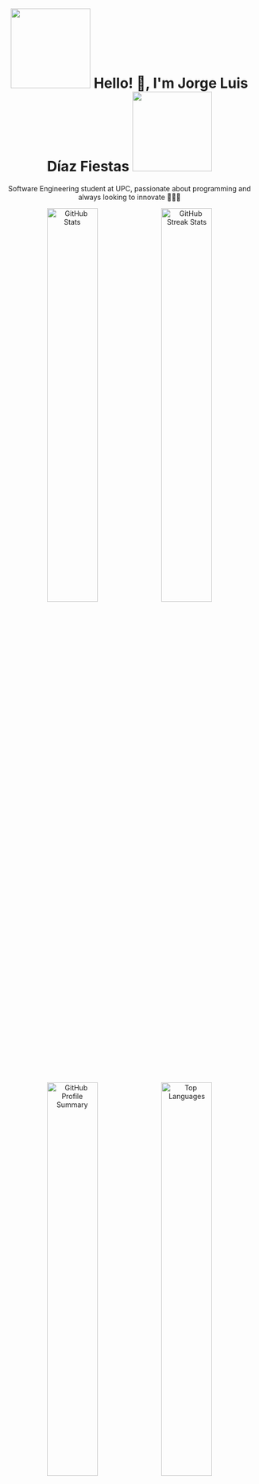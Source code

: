 <h1 align="center" style="animation: bounce 2s infinite;">
  <img src="https://i.giphy.com/media/v1.Y2lkPTc5MGI3NjExMGt1NTA3d2M5dzd4YjB2b2U0eTE5b24zNWM1bzhsOHdwbHk4YzVrNiZlcD12MV9pbnRlcm5hbF9naWZfYnlfaWQmY3Q9Zw/26u4nJPf0JtQPdStq/giphy.gif" width="160" />
  Hello! 👋, I'm Jorge Luis Díaz Fiestas
  <img src="https://i.giphy.com/media/v1.Y2lkPTc5MGI3NjExMGt1NTA3d2M5dzd4YjB2b2U0eTE5b24zNWM1bzhsOHdwbHk4YzVrNiZlcD12MV9pbnRlcm5hbF9naWZfYnlfaWQmY3Q9Zw/26u4nJPf0JtQPdStq/giphy.gif" width="160" />
</h1>

<p align="center" style="animation: fadeIn 3s;">
  Software Engineering student at UPC, passionate about programming and always looking to innovate 🚀👨‍💻
</p>

<div align="center" style="animation: slideInFromLeft 2s;">
  <img src="https://github-readme-stats.vercel.app/api?username=LuisDiazpe&show_icons=true&theme=radical" alt="GitHub Stats" width="45%" />
  <img src="https://github-readme-streak-stats.herokuapp.com/?user=LuisDiazpe&theme=radical" alt="GitHub Streak Stats" width="45%" />
</div>

<div align="center" style="animation: slideInFromRight 2s;">
  <img src="https://github-profile-summary-cards.vercel.app/api/cards/profile-details?username=LuisDiazpe&theme=radical" alt="GitHub Profile Summary" width="45%" />
  <img src="https://github-readme-stats.vercel.app/api/top-langs/?username=LuisDiazpe&layout=compact&theme=radical" alt="Top Languages" width="45%" />
</div>

---

<h2 align="center" style="animation: zoomIn 1.5s;">🧑‍💻 About Me</h2>
<ul style="animation: fadeInUp 2s;">
  <li>📍 I am 18 years old and I am from Cajamarca, Perú.</li>
  <li>🎓 Software Engineering student in my 5th semester.</li>
  <li>🚀 Aspiring Software Engineer at Microsoft.</li>
  <li>💡 I am a self-taught and highly creative individual who seeks to learn and improve every day.</li>
  <li>💼 Currently, I work as a developer at <a href="https://arkabia.com" target="_blank">Arkabia</a> and <a href="https://lexcom.tech/" target="_blank">Lexcom</a>.</li>
</ul>

---

<h3 align="center" style="animation: pulse 1.5s infinite;">🚀 Technologies I Use</h3>

### 🌐 Web Development
<p align="center" style="animation: rotateIn 2s;">
  <a href="https://greensprout-innovations.github.io/" target="_blank">
    <img src="https://cdn.jsdelivr.net/gh/devicons/devicon/icons/html5/html5-original.svg" height="30" alt="HTML5" />
  </a> &nbsp;
  <a href="https://luisdiazpe.github.io/Skilhub.github.io/" target="_blank">
    <img src="https://cdn.jsdelivr.net/gh/devicons/devicon/icons/css3/css3-original.svg" height="30" alt="CSS3" />
  </a> &nbsp;
  <a href="https://luisdiazpe.github.io/VTM-3.github.io/" target="_blank">
    <img src="https://cdn.jsdelivr.net/gh/devicons/devicon/icons/javascript/javascript-original.svg" height="30" alt="JavaScript" />
  </a> &nbsp;
  <a href="https://www.arkabia.com/" target="_blank">
    <img src="https://cdn.jsdelivr.net/gh/devicons/devicon/icons/react/react-original.svg" height="30" alt="React" />
  </a> &nbsp;
  <a href="https://www.arkabia.com/" target="_blank">
    <img src="https://cdn.jsdelivr.net/gh/devicons/devicon/icons/typescript/typescript-original.svg" height="30" alt="TypeScript" />
  </a>
</p>

### 🗄️ Databases
<p align="center" style="animation: flipInX 1.5s;">
  <a href="https://luisdiazpe.github.io/secret-friend.github.io/" target="_blank">
    <img src="https://cdn.jsdelivr.net/gh/devicons/devicon/icons/sqlite/sqlite-original.svg" height="30" alt="SQLite" />
  </a> &nbsp;
  <a href="https://luisdiazpe.github.io/secret-friend.github.io/" target="_blank">
    <img src="https://cdn.jsdelivr.net/gh/devicons/devicon/icons/microsoftsqlserver/microsoftsqlserver-plain.svg" height="30" alt="SQL Server" />
  </a> &nbsp;
  <a href="https://luisdiazpe.github.io/secret-friend.github.io/" target="_blank">
    <img src="https://cdn.jsdelivr.net/gh/devicons/devicon/icons/mysql/mysql-original.svg" height="30" alt="MySQL" />
  </a> &nbsp;
  <a href="https://luisdiazpe.github.io/secret-friend.github.io/" target="_blank">
    <img src="https://cdn.jsdelivr.net/gh/devicons/devicon/icons/mongodb/mongodb-original.svg" height="30" alt="MongoDB" />
  </a> &nbsp;
  <a href="https://luisdiazpe.github.io/secret-friend.github.io/" target="_blank">
    <img src="https://cdn.jsdelivr.net/gh/devicons/devicon/icons/json/json-original.svg" height="30" alt="JSON" />
  </a>
</p>

### 💻 Programming Languages
<p align="center">
  <a href="https://github.com/LuisDiazpe/AssistantPe" target="_blank">
    <img src="https://cdn.jsdelivr.net/gh/devicons/devicon/icons/python/python-original.svg" height="30" alt="Python" />
  </a> &nbsp;
  <a href="https://github.com/JhosepAC/ElectroGest" target="_blank">
    <img src="https://cdn.jsdelivr.net/gh/devicons/devicon/icons/cplusplus/cplusplus-original.svg" height="30" alt="C++" />
  </a>
</p>


### 🛠️ Tools & Version Control
<p align="center">
  <img src="https://cdn.jsdelivr.net/gh/devicons/devicon/icons/git/git-original.svg" height="30" alt="Git" /> &nbsp;
  <img src="https://cdn.jsdelivr.net/gh/devicons/devicon/icons/gitlab/gitlab-original.svg" height="30" alt="GitLab" /> &nbsp;
  <img src="https://skillicons.dev/icons?i=github" height="30" alt="GitHub" /> &nbsp;
  <img src="https://cdn.jsdelivr.net/gh/devicons/devicon/icons/figma/figma-original.svg" height="30" alt="Figma" /> &nbsp;
  <img src="https://cdn.jsdelivr.net/gh/devicons/devicon/icons/visualstudio/visualstudio-plain.svg" height="30" alt="Visual Studio" /> &nbsp;
  <img src="https://cdn.jsdelivr.net/gh/devicons/devicon/icons/vscode/vscode-original.svg" height="30" alt="VS Code" /> &nbsp;
  <img src="https://cdn.jsdelivr.net/gh/devicons/devicon/icons/linux/linux-original.svg" height="30" alt="Linux" />
</p>

---

<h2 align="center" style="animation: shakeX 1.5s;">📫 Contact Me</h2>
<p align="center" style="animation: zoomInDown 2s;">
  <a href="https://wa.me/51954162053?text=Hola%2C%20Jorge!" target="_blank">
    <img src="https://img.shields.io/static/v1?message=WhatsApp&logo=whatsapp&label=&color=25D366&logoColor=white&labelColor=&style=for-the-badge" height="35" alt="WhatsApp"/>
  </a>
  <a href="https://www.instagram.com/diazfiestas/" target="_blank">
    <img src="https://img.shields.io/static/v1?message=Instagram&logo=instagram&label=&color=E4405F&logoColor=white&labelColor=&style=for-the-badge" height="35" alt="Instagram"/>
  </a>
  <a href="mailto:luidi678u@gmail.com">
    <img src="https://img.shields.io/static/v1?message=Gmail&logo=gmail&label=&color=D14836&logoColor=white&labelColor=&style=for-the-badge" height="35" alt="Gmail"/>
  </a>
  <a href="mailto:u20231d534@upc.edu.pe">
    <img src="https://img.shields.io/static/v1?message=Outlook&logo=microsoft-outlook&label=&color=0078D4&logoColor=white&labelColor=&style=for-the-badge" height="35" alt="Outlook"/>
  </a>
</p>
